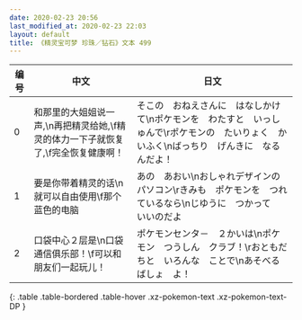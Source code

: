 ```yaml
---
date: 2020-02-23 20:56
last_modified_at: 2020-02-23 22:03
layout: default
title: 《精灵宝可梦 珍珠／钻石》文本 499
---
```

| 编号 | 中文 | 日文 |
| ---- | ---- | ---- |
| 0 | 和那里的大姐姐说一声,\n再把精灵给她,\f精灵的体力一下子就恢复了,\f完全恢复健康啊！ | そこの　おねえさんに　はなしかけて\nポケモンを　わたすと　いっしゅんで\rポケモンの　たいりょく　かいふく\nばっちり　げんきに　なるんだよ！ |
| 1 | 要是你带着精灵的话\n就可以自由使用\f那个蓝色的电脑 | あの　あおい\nおしゃれデザインの　パソコン\rきみも　ポケモンを　つれているなら\nじゆうに　つかって　いいのだよ |
| 2 | 口袋中心２层是\n口袋通信俱乐部！\f可以和朋友们一起玩儿！ | ポケモンセンタ－　２かいは\nポケモン　つうしん　クラブ！\rおともだちと　いろんな　ことで\nあそべる　ばしょ　よ！ |
{: .table .table-bordered .table-hover .xz-pokemon-text .xz-pokemon-text-DP }